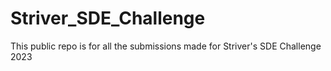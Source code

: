# Striver_SDE_Challenge
This public repo is for all the submissions made for Striver's SDE Challenge 2023 
